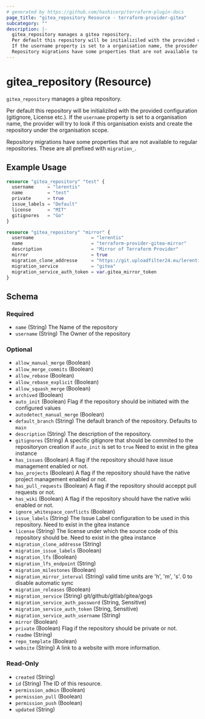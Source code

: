 ```yaml
---
# generated by https://github.com/hashicorp/terraform-plugin-docs
page_title: "gitea_repository Resource - terraform-provider-gitea"
subcategory: ""
description: |-
  gitea_repository manages a gitea repository.
  Per default this repository will be initializiled with the provided configuration (gitignore, License etc.).
  If the username property is set to a organisation name, the provider will try to look if this organisation exists and create the repository under the organisation scope.
  Repository migrations have some properties that are not available to regular repositories. These are all prefixed with migration_.
---
```


# gitea_repository (Resource)

`gitea_repository` manages a gitea repository.

Per default this repository will be initializiled with the provided configuration (gitignore, License etc.).
If the `username` property is set to a organisation name, the provider will try to look if this organisation exists and create the repository under the organisation scope.

Repository migrations have some properties that are not available to regular repositories. These are all prefixed with `migration_`.

## Example Usage

```terraform
resource "gitea_repository" "test" {
  username     = "lerentis"
  name         = "test"
  private      = true
  issue_labels = "Default"
  license      = "MIT"
  gitignores   = "Go"
}

resource "gitea_repository" "mirror" {
  username                     = "lerentis"
  name                         = "terraform-provider-gitea-mirror"
  description                  = "Mirror of Terraform Provider"
  mirror                       = true
  migration_clone_addresse     = "https://git.uploadfilter24.eu/lerentis/terraform-provider-gitea.git"
  migration_service            = "gitea"
  migration_service_auth_token = var.gitea_mirror_token
}
```

<!-- schema generated by tfplugindocs -->
## Schema

### Required

- `name` (String) The Name of the repository
- `username` (String) The Owner of the repository

### Optional

- `allow_manual_merge` (Boolean)
- `allow_merge_commits` (Boolean)
- `allow_rebase` (Boolean)
- `allow_rebase_explicit` (Boolean)
- `allow_squash_merge` (Boolean)
- `archived` (Boolean)
- `auto_init` (Boolean) Flag if the repository should be initiated with the configured values
- `autodetect_manual_merge` (Boolean)
- `default_branch` (String) The default branch of the repository. Defaults to `main`
- `description` (String) The description of the repository.
- `gitignores` (String) A specific gitignore that should be commited to the repositoryon creation if `auto_init` is set to `true`
Need to exist in the gitea instance
- `has_issues` (Boolean) A flag if the repository should have issue management enabled or not.
- `has_projects` (Boolean) A flag if the repository should have the native project management enabled or not.
- `has_pull_requests` (Boolean) A flag if the repository should acceppt pull requests or not.
- `has_wiki` (Boolean) A flag if the repository should have the native wiki enabled or not.
- `ignore_whitespace_conflicts` (Boolean)
- `issue_labels` (String) The Issue Label configuration to be used in this repository.
Need to exist in the gitea instance
- `license` (String) The license under which the source code of this repository should be.
Need to exist in the gitea instance
- `migration_clone_addresse` (String)
- `migration_issue_labels` (Boolean)
- `migration_lfs` (Boolean)
- `migration_lfs_endpoint` (String)
- `migration_milestones` (Boolean)
- `migration_mirror_interval` (String) valid time units are 'h', 'm', 's'. 0 to disable automatic sync
- `migration_releases` (Boolean)
- `migration_service` (String) git/github/gitlab/gitea/gogs
- `migration_service_auth_password` (String, Sensitive)
- `migration_service_auth_token` (String, Sensitive)
- `migration_service_auth_username` (String)
- `mirror` (Boolean)
- `private` (Boolean) Flag if the repository should be private or not.
- `readme` (String)
- `repo_template` (Boolean)
- `website` (String) A link to a website with more information.

### Read-Only

- `created` (String)
- `id` (String) The ID of this resource.
- `permission_admin` (Boolean)
- `permission_pull` (Boolean)
- `permission_push` (Boolean)
- `updated` (String)


